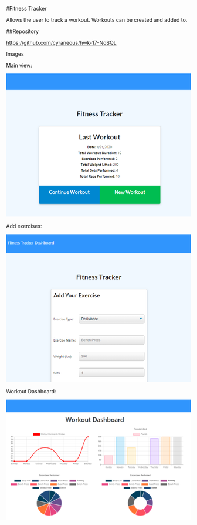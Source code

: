 #Fitness Tracker

Allows the user to track a workout. Workouts can be created and added to.  

##Repository

https://github.com/cyraneous/hwk-17-NoSQL

Images

Main view:


![Image of user's view when you visit the site](./public/images/main-view.png)


Add exercises:

![Image of user's view when adding an exercise](./public/images/exercise-view.png)


Workout Dashboard:

![Image of user's view when looking at the Workout Dashboard](./public/images/workout-dashboard.png)


